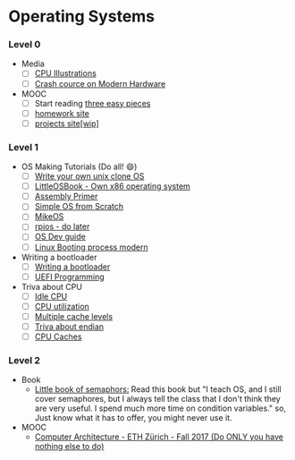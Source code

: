 # Operating Systems

### Level 0
- Media
    - [ ] [CPU Illustrations](http://sites.harvard.edu/~lib215/reference/pictures/pov/)
    - [ ] [Crash cource on Modern Hardware](https://www.youtube.com/watch?v=OFgxAFdxYAQ)
- MOOC
    - [ ] Start reading [three easy pieces](https://drive.google.com/open?id=1lSEvBUYe7JLYb0bwMlpnlgDZ4psPjWSW)
    - [ ] [homework site](http://pages.cs.wisc.edu/~remzi/OSTEP/Homework/homework.html)
    - [ ] [projects site[wip]](https://github.com/remzi-arpacidusseau/ostep-projects)
### Level 1
- OS Making Tutorials (Do all! :smile:)
    - [ ] [Write your own unix clone OS](http://www.jamesmolloy.co.uk/tutorial_html/)
    - [ ] [LittleOSBook - Own x86 operating system](http://littleosbook.github.io)
    - [ ] [Assembly Primer](https://wiki.skullsecurity.org/index.php?title=Fundamentals)
    - [ ] [Simple OS from Scratch](https://www.cs.bham.ac.uk/~exr/lectures/opsys/10_11/lectures/os-dev.pdf)
    - [ ] [MikeOS](http://mikeos.sourceforge.net/write-your-own-os.html)
    - [ ] [rpios - do later](https://github.com/s-matyukevich/raspberry-pi-os)
    - [ ] [OS Dev guide](http://www.brokenthorn.com/Resources/OSDevIndex.html)
    - [ ] [Linux Booting process modern](https://utcc.utoronto.ca/~cks/space/blog/linux/LinuxBootOverview)
- Writing a bootloader
    - [ ] [Writing a bootloader](http://3zanders.co.uk/2017/10/13/writing-a-bootloader/)
    - [ ] [UEFI Programming](http://x86asm.net/articles/uefi-programming-first-steps/)
- Triva about CPU
    - [ ] [Idle CPU](https://manybutfinite.com/post/what-does-an-idle-cpu-do/)
    - [ ] [CPU utilization](http://www.brendangregg.com/blog/2017-05-09/cpu-utilization-is-wrong.html)
    - [ ] [Multiple cache levels](https://fgiesen.wordpress.com/2016/08/07/why-do-cpus-have-multiple-cache-levels/)
    - [ ] [Triva about endian](https://blog.erratasec.com/2016/11/how-to-teach-endian.html)
    - [ ] [CPU Caches](https://software.rajivprab.com/2018/04/29/myths-programmers-believe-about-cpu-caches/)

### Level 2
- Book
    - [Little book of semaphors:](https://drive.google.com/open?id=1qNecKmt28RiBKW7qaB6JGRV_MGiOvrE8) Read this book but "I teach OS, and I still cover semaphores, but I always tell the class that I don't think they are very useful. I spend much more time on condition variables." so, Just know what it has to offer, you might never use it.
- MOOC
    - [Computer Architecture - ETH Zürich - Fall 2017 (Do ONLY you have nothing else to do)](https://www.youtube.com/playlist?list=PL5Q2soXY2Zi9OhoVQBXYFIZywZXCPl4M_)
